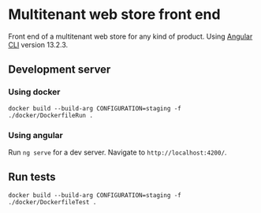 # Multitenant web store front end
Front end of a multitenant web store for any kind of product. Using [Angular CLI](https://github.com/angular/angular-cli) version 13.2.3.


## Development server
### Using docker
```console
docker build --build-arg CONFIGURATION=staging -f ./docker/DockerfileRun .
```

### Using angular
Run `ng serve` for a dev server. Navigate to `http://localhost:4200/`.


## Run tests
```console
docker build --build-arg CONFIGURATION=staging -f ./docker/DockerfileTest .
```
